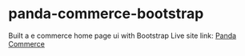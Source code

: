 # panda-commerce-bootstrap
Built a e commerce home page ui with Bootstrap
Live site link: [Panda Commerce](https://d1asif.github.io/panda-commerce-bootstrap/)
